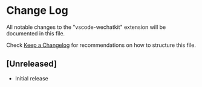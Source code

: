 # Change Log

All notable changes to the "vscode-wechatkit" extension will be documented in this file.

Check [Keep a Changelog](http://keepachangelog.com/) for recommendations on how to structure this file.

## [Unreleased]

- Initial release